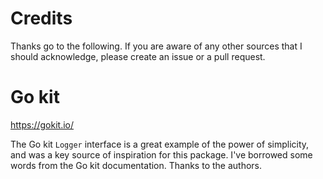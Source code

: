 # Credits

Thanks go to the following. If you are aware of any other sources
that I should acknowledge, please create an issue or a pull request.

# Go kit

https://gokit.io/

The Go kit `Logger` interface is a great example of  the power of 
simplicity, and was a key source of inspiration for this package.
 I've borrowed some words from the Go kit  documentation. 
Thanks to the authors.
